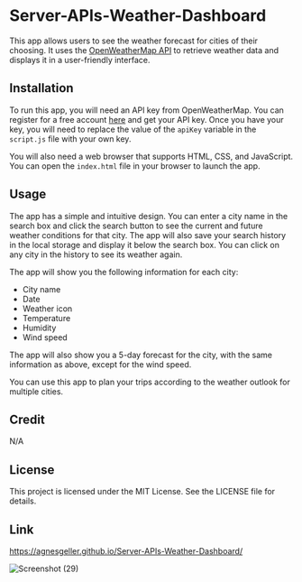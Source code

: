 # Server-APIs-Weather-Dashboard

This app allows users to see the weather forecast for cities of their choosing. It uses the [OpenWeatherMap API](https://www.freecodecamp.org/news/how-to-write-a-good-readme-file/) to retrieve weather data and displays it in a user-friendly interface.

## Installation

To run this app, you will need an API key from OpenWeatherMap. You can register for a free account [here](https://docs.github.com/en/get-started/writing-on-github/getting-started-with-writing-and-formatting-on-github/basic-writing-and-formatting-syntax) and get your API key. Once you have your key, you will need to replace the value of the `apiKey` variable in the `script.js` file with your own key.

You will also need a web browser that supports HTML, CSS, and JavaScript. You can open the `index.html` file in your browser to launch the app.

## Usage

The app has a simple and intuitive design. You can enter a city name in the search box and click the search button to see the current and future weather conditions for that city. The app will also save your search history in the local storage and display it below the search box. You can click on any city in the history to see its weather again.

The app will show you the following information for each city:

- City name
- Date
- Weather icon
- Temperature
- Humidity
- Wind speed

The app will also show you a 5-day forecast for the city, with the same information as above, except for the wind speed.

You can use this app to plan your trips according to the weather outlook for multiple cities.

## Credit

N/A

## License

This project is licensed under the MIT License. See the LICENSE file for details.


## Link

https://agnesgeller.github.io/Server-APIs-Weather-Dashboard/


![Screenshot (29)](https://github.com/AgnesGeller/Server-APIs-Weather-Dashboard/assets/147996856/d61ae66b-c337-4799-8475-76b8408f672b)
